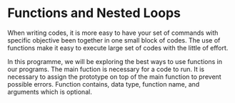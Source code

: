 # Functions and Nested Loops

When writing codes, it is more easy to have your set of commands with specific objective been together in one small block of codes.
The use of functions make it easy to execute large set of codes with the little of effort.

In this programme, we will be exploring the best ways to use functions in our programs.
The main fuction is necessary for a code to run. It is necessary to assign the prototype on top of the main function to prevent possible errors.
Function contains, data type, function name, and arguments which is optional.
